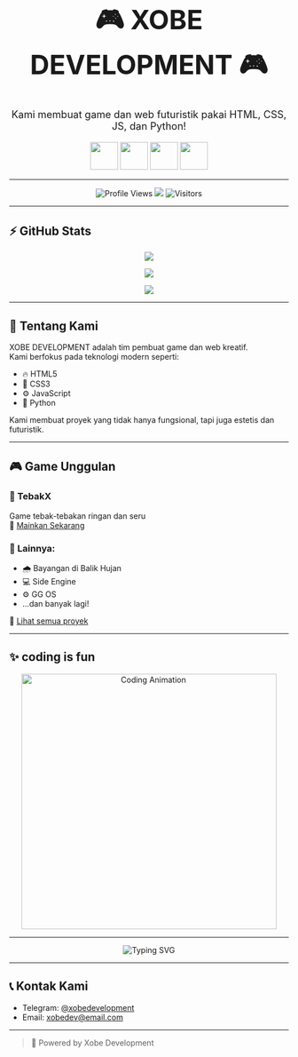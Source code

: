 <h1 align="center" style="font-size:48px;">🎮 XOBE DEVELOPMENT 🎮</h1>
<p align="center" style="font-size:18px;">Kami membuat game dan web futuristik pakai HTML, CSS, JS, dan Python!</p>

<p align="center">
  <img src="https://cdn.jsdelivr.net/gh/devicons/devicon/icons/html5/html5-original.svg" width="50px" />
  <img src="https://cdn.jsdelivr.net/gh/devicons/devicon/icons/css3/css3-original.svg" width="50px" />
  <img src="https://cdn.jsdelivr.net/gh/devicons/devicon/icons/javascript/javascript-original.svg" width="50px" />
  <img src="https://cdn.jsdelivr.net/gh/devicons/devicon/icons/python/python-original.svg" width="50px" />
</p>

---

<p align="center">
  <img src="https://komarev.com/ghpvc/?username=dev123dev33&label=Profile+Views&color=00FFFF&style=flat-square" alt="Profile Views" />
  <img src="https://img.shields.io/github/followers/dev123dev33?label=GitHub+Followers&style=social" />
  <img src="https://badges.pufler.dev/visits/dev123dev33/dev123dev33" alt="Visitors" />
</p>

---

## ⚡  GitHub Stats

<p align="center">
  <img src="https://github-readme-stats.vercel.app/api?username=dev123dev33&show_icons=true&theme=radical&count_private=true&hide_border=true" />
</p>

<p align="center">
  <img src="https://github-readme-streak-stats.herokuapp.com?user=dev123dev33&theme=highcontrast&hide_border=true" />
</p>

<p align="center">
  <img src="https://github-readme-stats.vercel.app/api/top-langs/?username=dev123dev33&layout=compact&theme=radical&hide_border=true" />
</p>

---

## 🧠 Tentang Kami

XOBE DEVELOPMENT adalah tim pembuat game dan web kreatif.  
Kami berfokus pada teknologi modern seperti:

- 🔥 HTML5
- 🎨 CSS3
- ⚙️ JavaScript
- 🧪 Python

Kami membuat proyek yang tidak hanya fungsional, tapi juga estetis dan futuristik.

---

## 🎮 Game Unggulan

### 🔹 TebakX  
Game tebak-tebakan ringan dan seru  
🔗 [Mainkan Sekarang](https://dev123dev33.github.io/tebakx/)

### 🔸 Lainnya:
- 🌧️ Bayangan di Balik Hujan  
- 💻 Side Engine  
- ⚙️ GG OS  
- ...dan banyak lagi!

📁 [Lihat semua proyek](https://github.com/dev123dev33?tab=repositories)

---

## ✨ coding is fun

<p align="center">
  <img src="https://media.giphy.com/media/qgQUggAC3Pfv687qPC/giphy.gif" width="460px" alt="Coding Animation">
</p>

---



<p align="center">
  <img src="https://readme-typing-svg.herokuapp.com?font=Fira+Code&size=24&duration=3000&pause=1000&color=00F7FF&center=true&vCenter=true&width=600&lines=Selamat+Datang+di+XOBE+DEVELOPMENT;Kami+membuat+web+%26+game+keren!;Follow+GitHub+kami+🔥" alt="Typing SVG" />
</p>

---

## 📞 Kontak Kami

- Telegram: [@xobedevelopment](https://t.me/xobedevelopment)  
- Email: [xobedev@email.com](mailto:xobedev@email.com)

---

> 🧠 Powered by Xobe Development
